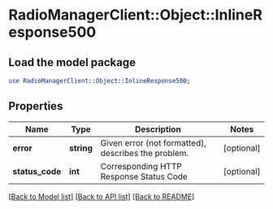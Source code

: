 # RadioManagerClient::Object::InlineResponse500

## Load the model package
```perl
use RadioManagerClient::Object::InlineResponse500;
```

## Properties
Name | Type | Description | Notes
------------ | ------------- | ------------- | -------------
**error** | **string** | Given error (not formatted), describes the problem. | [optional] 
**status_code** | **int** | Corresponding HTTP Response Status Code | [optional] 

[[Back to Model list]](../README.md#documentation-for-models) [[Back to API list]](../README.md#documentation-for-api-endpoints) [[Back to README]](../README.md)


